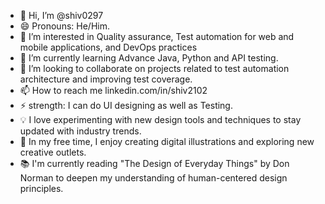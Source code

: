 - 👋 Hi, I’m @shiv0297
- 😄 Pronouns: He/Him.
- 👀 I’m interested in Quality assurance, Test automation for web and mobile applications, and DevOps practices
- 🌱 I’m currently learning Advance Java, Python and API testing.
- 💞️ I’m looking to collaborate on projects related to test automation architecture and improving test coverage.
- 📫 How to reach me linkedin.com/in/shiv2102
- ⚡ strength: I can do UI designing as well as Testing.
- 💡 I love experimenting with new design tools and techniques to stay updated with industry trends.
- 🎨 In my free time, I enjoy creating digital illustrations and exploring new creative outlets.
- 📚 I'm currently reading "The Design of Everyday Things" by Don Norman to deepen my understanding of human-centered design principles.
<!---
shiv21297/shiv21297 is a ✨ special ✨ repository because its `README.md` (this file) appears on your GitHub profile.
You can click the Preview link to take a look at your changes.
--->
